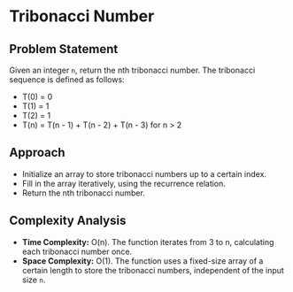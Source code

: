 # Tribonacci Number

## Problem Statement
Given an integer `n`, return the nth tribonacci number.
The tribonacci sequence is defined as follows:
- T(0) = 0
- T(1) = 1
- T(2) = 1
- T(n) = T(n - 1) + T(n - 2) + T(n - 3) for n > 2

## Approach
- Initialize an array to store tribonacci numbers up to a certain index.
- Fill in the array iteratively, using the recurrence relation.
- Return the nth tribonacci number.

## Complexity Analysis
- **Time Complexity:** O(n). The function iterates from 3 to n, calculating each tribonacci number once.
- **Space Complexity:** O(1). The function uses a fixed-size array of a certain length to store the tribonacci numbers, independent of the input size `n`.

